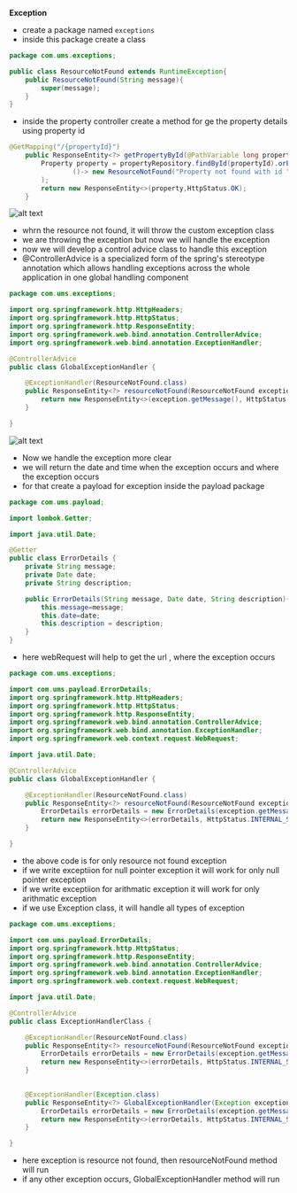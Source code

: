 **Exception**

* create a package named `exceptions`
* inside this package create a class

```java
package com.ums.exceptions;

public class ResourceNotFound extends RuntimeException{
    public ResourceNotFound(String message){
        super(message);
    }
}

```

* inside the property controller create a method for ge the property details using property id

```java
@GetMapping("/{propertyId}")
    public ResponseEntity<?> getPropertyById(@PathVariable long propertyId){
        Property property = propertyRepository.findById(propertyId).orElseThrow(
                ()-> new ResourceNotFound("Property not found with id "+propertyId)
        );
        return new ResponseEntity<>(property,HttpStatus.OK);
    }
```

![alt text](https://i.ibb.co/W20CnXr/image.png)

* whrn the resource not found, it will throw the custom exception class
* we are throwing the exception but now we will handle the exception
* now we will develop a control advice class to handle this exception
* @ControllerAdvice is a specialized form of the spring's stereotype annotation which allows handling exceptions across the whole application in one global handling component

```java
package com.ums.exceptions;

import org.springframework.http.HttpHeaders;
import org.springframework.http.HttpStatus;
import org.springframework.http.ResponseEntity;
import org.springframework.web.bind.annotation.ControllerAdvice;
import org.springframework.web.bind.annotation.ExceptionHandler;

@ControllerAdvice
public class GlobalExceptionHandler {

    @ExceptionHandler(ResourceNotFound.class)
    public ResponseEntity<?> resourceNotFound(ResourceNotFound exception){
        return new ResponseEntity<>(exception.getMessage(), HttpStatus.INTERNAL_SERVER_ERROR);
    }

}

```

![alt text](https://i.ibb.co/wN6CSJH/image.png)

* Now we handle the exception more clear 
* we will return the date and time when the exception occurs and where the exception occurs
* for that create a payload for exception inside the payload package

```java
package com.ums.payload;

import lombok.Getter;

import java.util.Date;

@Getter
public class ErrorDetails {
    private String message;
    private Date date;
    private String description;

    public ErrorDetails(String message, Date date, String description){
        this.message=message;
        this.date=date;
        this.description = description;
    }
}

```

* here webRequest will help to get the url , where the exception occurs

```java
package com.ums.exceptions;

import com.ums.payload.ErrorDetails;
import org.springframework.http.HttpHeaders;
import org.springframework.http.HttpStatus;
import org.springframework.http.ResponseEntity;
import org.springframework.web.bind.annotation.ControllerAdvice;
import org.springframework.web.bind.annotation.ExceptionHandler;
import org.springframework.web.context.request.WebRequest;

import java.util.Date;

@ControllerAdvice
public class GlobalExceptionHandler {

    @ExceptionHandler(ResourceNotFound.class)
    public ResponseEntity<?> resourceNotFound(ResourceNotFound exception, WebRequest webRequest){
        ErrorDetails errorDetails = new ErrorDetails(exception.getMessage(),new Date(),webRequest.getDescription(false));
        return new ResponseEntity<>(errorDetails, HttpStatus.INTERNAL_SERVER_ERROR);
    }

}

```

* the above code is for only resource not found exception
* if we write exceptiion for null pointer exception it will work for only null pointer exception
* if we write exceptiion for arithmatic exception it will work for only arithmatic exception
* if we use Exception class, it will handle all types of exception

```java
package com.ums.exceptions;

import com.ums.payload.ErrorDetails;
import org.springframework.http.HttpStatus;
import org.springframework.http.ResponseEntity;
import org.springframework.web.bind.annotation.ControllerAdvice;
import org.springframework.web.bind.annotation.ExceptionHandler;
import org.springframework.web.context.request.WebRequest;

import java.util.Date;

@ControllerAdvice
public class ExceptionHandlerClass {

    @ExceptionHandler(ResourceNotFound.class)
    public ResponseEntity<?> resourceNotFound(ResourceNotFound exception, WebRequest webRequest){
        ErrorDetails errorDetails = new ErrorDetails(exception.getMessage(),new Date(),webRequest.getDescription(false));
        return new ResponseEntity<>(errorDetails, HttpStatus.INTERNAL_SERVER_ERROR);
    }

    
    @ExceptionHandler(Exception.class)
    public ResponseEntity<?> GlobalExceptionHandler(Exception exception, WebRequest webRequest){
        ErrorDetails errorDetails = new ErrorDetails(exception.getMessage(),new Date(),webRequest.getDescription(false));
        return new ResponseEntity<>(errorDetails, HttpStatus.INTERNAL_SERVER_ERROR);
    }

}

```

* here exception is resource not found, then resourceNotFound method will run 
* if any other exception occurs, GlobalExceptionHandler method will run


